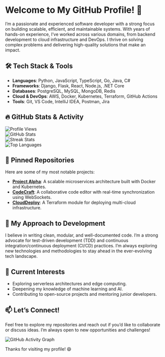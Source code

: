 # Welcome to My GitHub Profile! 👋  

I’m a passionate and experienced software developer with a strong focus on building scalable, efficient, and maintainable systems. With years of hands-on experience, I’ve worked across various domains, from backend development to cloud infrastructure and DevOps. I thrive on solving complex problems and delivering high-quality solutions that make an impact.  

## 🛠️ Tech Stack & Tools  
- **Languages**: Python, JavaScript, TypeScript, Go, Java, C#  
- **Frameworks**: Django, Flask, React, Node.js, .NET Core  
- **Databases**: PostgreSQL, MySQL, MongoDB, Redis  
- **Cloud & DevOps**: AWS, Docker, Kubernetes, Terraform, GitHub Actions  
- **Tools**: Git, VS Code, IntelliJ IDEA, Postman, Jira  

## 🔥 GitHub Stats & Activity  
![Profile Views](https://komarev.com/ghpvc/?username=miguelwalker486&color=blue)  
![GitHub Stats](https://github-readme-stats.vercel.app/api?username=miguelwalker486&show_icons=true&theme=radical)  
![Streak Stats](https://github-readme-streak-stats.herokuapp.com/?user=miguelwalker486&theme=radical)  
![Top Languages](https://github-readme-stats.vercel.app/api/top-langs/?username=miguelwalker486&layout=compact&theme=radical)  

## 📌 Pinned Repositories  
Here are some of my most notable projects:  
- **[Project Alpha](https://github.com/miguelwalker486/project-alpha)**: A scalable microservices architecture built with Docker and Kubernetes.  
- **[CodeCraft](https://github.com/miguelwalker486/codecraft)**: A collaborative code editor with real-time synchronization using WebSockets.  
- **[CloudDeploy](https://github.com/miguelwalker486/clouddeploy)**: A Terraform module for deploying multi-cloud infrastructure.  

## 🚀 My Approach to Development  
I believe in writing clean, modular, and well-documented code. I’m a strong advocate for test-driven development (TDD) and continuous integration/continuous deployment (CI/CD) practices. I’m always exploring new technologies and methodologies to stay ahead in the ever-evolving tech landscape.  

## 🌱 Current Interests  
- Exploring serverless architectures and edge computing.  
- Deepening my knowledge of machine learning and AI.  
- Contributing to open-source projects and mentoring junior developers.  

## 📫 Let’s Connect!  
Feel free to explore my repositories and reach out if you’d like to collaborate or discuss ideas. I’m always open to new opportunities and challenges!  

![GitHub Activity Graph](https://activity-graph.herokuapp.com/graph?username=miguelwalker486&theme=react-dark)  

Thanks for visiting my profile! 😄
